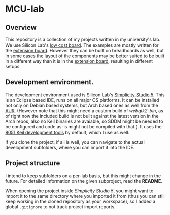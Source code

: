# MCU-lab

## Overview

This repository is a collection of my projects written in my university's lab. We use Silicon Lab's [low cost board](https://www.silabs.com/development-tools/mcu/8-bit/efm8bb1lck-starter-kit). The examples are mostly written for the [extension board](4x7-segments%20Arduino%20shield-Eagle/). However they can be built on breadboards as well, but in some cases the layout of the components may be better suited to be built in a different way than it is in the [extension board](4x7-segments%20Arduino%20shield-Eagle/), resulting in different setups.

## Development environment.

The development environment used is Silicon Lab's [Simplicity Studio 5](https://www.silabs.com/developers/simplicity-studio). This is an Eclipse based IDE, runs on all major OS platforms. It can be installed not only on Debian based systems, but Arch based ones as well from the [AUR](https://aur.archlinux.org/packages/simplicitystudio/). (However note that this might need a custom build of *webgtk2-bin*, as of right now the included build is not built against the latest version in the Arch repos, also no Keil binaries are avaiable, so SDDM might be needed to be configured and code as-is might not be compiled with that.). It uses the [8051 Keil development tools](https://www.keil.com/c51/) by default, which I use as well.

If you clone the project, if all is well, you can navigate to the actual development subfolders, where you can import it into the IDE.

## Project structure

I intend to keep subfolders on a per-lab basis, but this might change in the future. For detailed information on the given subproject, read the **README**.

When opening the project inside *Simplicity Studio 5*, you might want to import it to the same directory where you imported it from (thus you can still keep working in the cloned repository as your workspace), so I added a global `.gitignore` to not track project import reports.

